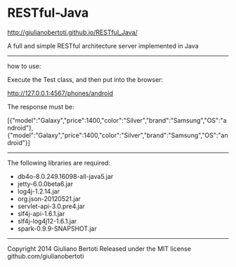 RESTful-Java
============

http://giulianobertoti.github.io/RESTful_Java/

A full and simple RESTful architecture server implemented in Java

------------------------------------

how to use:

Execute the Test class, and then put into the browser:

http://127.0.0.1:4567/phones/android

The response must be:

[{"model":"Galaxy","price":1400,"color":"Silver","brand":"Samsung","OS":"android"},{"model":"Galaxy","price":1400,"color":"Silver","brand":"Samsung","OS":"android"}]

-----------------------------------

The following libraries are required:

 - db4o-8.0.249.16098-all-java5.jar
 - jetty-6.0.0beta6.jar
 - log4j-1.2.14.jar
 - org.json-20120521.jar
 - servlet-api-3.0.pre4.jar
 - slf4j-api-1.6.1.jar
 - slf4j-log4j12-1.6.1.jar
 - spark-0.9.9-SNAPSHOT.jar

------------------------------------

Copyright 2014 Giuliano Bertoti 
Released under the MIT license 
github.com/giulianobertoti
